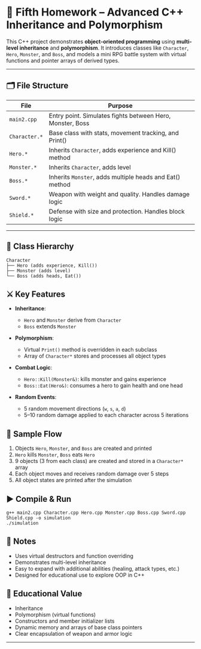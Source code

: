 # 🧠 Fifth Homework – Advanced C++ Inheritance and Polymorphism

This C++ project demonstrates **object-oriented programming** using **multi-level inheritance** and **polymorphism**. It introduces classes like `Character`, `Hero`, `Monster`, and `Boss`, and models a mini RPG battle system with virtual functions and pointer arrays of derived types.

---

## 🗂️ File Structure

| File         | Purpose                                                  |
|--------------|----------------------------------------------------------|
| `main2.cpp`  | Entry point. Simulates fights between Hero, Monster, Boss|
| `Character.*`| Base class with stats, movement tracking, and Print()    |
| `Hero.*`     | Inherits `Character`, adds experience and Kill() method  |
| `Monster.*`  | Inherits `Character`, adds level                         |
| `Boss.*`     | Inherits `Monster`, adds multiple heads and Eat() method |
| `Sword.*`    | Weapon with weight and quality. Handles damage logic     |
| `Shield.*`   | Defense with size and protection. Handles block logic    |

---

## 🧱 Class Hierarchy
```
Character
├── Hero (adds experience, Kill())
├── Monster (adds level)
└── Boss (adds heads, Eat())
```

## ⚔️ Key Features

- **Inheritance**:
  - `Hero` and `Monster` derive from `Character`
  - `Boss` extends `Monster`
- **Polymorphism**:
  - Virtual `Print()` method is overridden in each subclass
  - Array of `Character*` stores and processes all object types

- **Combat Logic**:
  - `Hero::Kill(Monster&)`: kills monster and gains experience
  - `Boss::Eat(Hero&)`: consumes a hero to gain health and one head

- **Random Events**:
  - 5 random movement directions (`w`, `s`, `a`, `d`)
  - 5–10 random damage applied to each character across 5 iterations


## 🧪 Sample Flow

1. Objects `Hero`, `Monster`, and `Boss` are created and printed
2. `Hero` kills `Monster`, `Boss` eats `Hero`
3. 9 objects (3 from each class) are created and stored in a `Character*` array
4. Each object moves and receives random damage over 5 steps
5. All object states are printed after the simulation


## ▶️ Compile & Run

```
g++ main2.cpp Character.cpp Hero.cpp Monster.cpp Boss.cpp Sword.cpp Shield.cpp -o simulation
./simulation
```


## 📌 Notes
- Uses virtual destructors and function overriding
- Demonstrates multi-level inheritance
- Easy to expand with additional abilities (healing, attack types, etc.)
- Designed for educational use to explore OOP in C++


## 🧠 Educational Value
- Inheritance
- Polymorphism (virtual functions)
- Constructors and member initializer lists
- Dynamic memory and arrays of base class pointers
- Clear encapsulation of weapon and armor logic

---